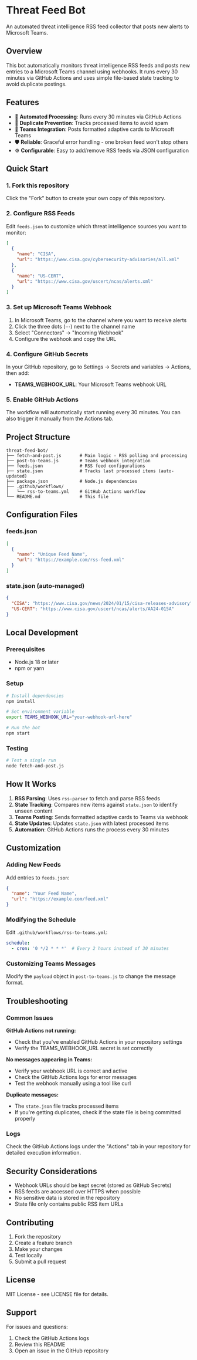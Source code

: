 # Threat Feed Bot

An automated threat intelligence RSS feed collector that posts new alerts to Microsoft Teams.

## Overview

This bot automatically monitors threat intelligence RSS feeds and posts new entries to a Microsoft Teams channel using webhooks. It runs every 30 minutes via GitHub Actions and uses simple file-based state tracking to avoid duplicate postings.

## Features

- 🔄 **Automated Processing**: Runs every 30 minutes via GitHub Actions
- 🚫 **Duplicate Prevention**: Tracks processed items to avoid spam
- 📢 **Teams Integration**: Posts formatted adaptive cards to Microsoft Teams
- 🛡️ **Reliable**: Graceful error handling - one broken feed won't stop others
- ⚙️ **Configurable**: Easy to add/remove RSS feeds via JSON configuration

## Quick Start

### 1. Fork this repository

Click the "Fork" button to create your own copy of this repository.

### 2. Configure RSS Feeds

Edit `feeds.json` to customize which threat intelligence sources you want to monitor:

```json
[
  {
    "name": "CISA",
    "url": "https://www.cisa.gov/cybersecurity-advisories/all.xml"
  },
  {
    "name": "US-CERT", 
    "url": "https://www.cisa.gov/uscert/ncas/alerts.xml"
  }
]
```

### 3. Set up Microsoft Teams Webhook

1. In Microsoft Teams, go to the channel where you want to receive alerts
2. Click the three dots (⋯) next to the channel name
3. Select "Connectors" → "Incoming Webhook"
4. Configure the webhook and copy the URL

### 4. Configure GitHub Secrets

In your GitHub repository, go to Settings → Secrets and variables → Actions, then add:

- **TEAMS_WEBHOOK_URL**: Your Microsoft Teams webhook URL

### 5. Enable GitHub Actions

The workflow will automatically start running every 30 minutes. You can also trigger it manually from the Actions tab.

## Project Structure

```
threat-feed-bot/
├── fetch-and-post.js       # Main logic - RSS polling and processing
├── post-to-teams.js        # Teams webhook integration
├── feeds.json              # RSS feed configurations
├── state.json              # Tracks last processed items (auto-updated)
├── package.json            # Node.js dependencies
├── .github/workflows/
│   └── rss-to-teams.yml    # GitHub Actions workflow
└── README.md               # This file
```

## Configuration Files

### feeds.json
```json
[
  {
    "name": "Unique Feed Name",
    "url": "https://example.com/rss-feed.xml"
  }
]
```

### state.json (auto-managed)
```json
{
  "CISA": "https://www.cisa.gov/news/2024/01/15/cisa-releases-advisory",
  "US-CERT": "https://www.cisa.gov/uscert/ncas/alerts/AA24-015A"
}
```

## Local Development

### Prerequisites
- Node.js 18 or later
- npm or yarn

### Setup
```bash
# Install dependencies
npm install

# Set environment variable
export TEAMS_WEBHOOK_URL="your-webhook-url-here"

# Run the bot
npm start
```

### Testing
```bash
# Test a single run
node fetch-and-post.js
```

## How It Works

1. **RSS Parsing**: Uses `rss-parser` to fetch and parse RSS feeds
2. **State Tracking**: Compares new items against `state.json` to identify unseen content
3. **Teams Posting**: Sends formatted adaptive cards to Teams via webhook
4. **State Updates**: Updates `state.json` with latest processed items
5. **Automation**: GitHub Actions runs the process every 30 minutes

## Customization

### Adding New Feeds
Add entries to `feeds.json`:
```json
{
  "name": "Your Feed Name",
  "url": "https://example.com/feed.xml"
}
```

### Modifying the Schedule
Edit `.github/workflows/rss-to-teams.yml`:
```yaml
schedule:
  - cron: '0 */2 * * *'  # Every 2 hours instead of 30 minutes
```

### Customizing Teams Messages
Modify the `payload` object in `post-to-teams.js` to change the message format.

## Troubleshooting

### Common Issues

**GitHub Actions not running:**
- Check that you've enabled GitHub Actions in your repository settings
- Verify the TEAMS_WEBHOOK_URL secret is set correctly

**No messages appearing in Teams:**
- Verify your webhook URL is correct and active
- Check the GitHub Actions logs for error messages
- Test the webhook manually using a tool like curl

**Duplicate messages:**
- The `state.json` file tracks processed items
- If you're getting duplicates, check if the state file is being committed properly

### Logs
Check the GitHub Actions logs under the "Actions" tab in your repository for detailed execution information.

## Security Considerations

- Webhook URLs should be kept secret (stored as GitHub Secrets)
- RSS feeds are accessed over HTTPS when possible
- No sensitive data is stored in the repository
- State file only contains public RSS item URLs

## Contributing

1. Fork the repository
2. Create a feature branch
3. Make your changes
4. Test locally
5. Submit a pull request

## License

MIT License - see LICENSE file for details.

## Support

For issues and questions:
1. Check the GitHub Actions logs
2. Review this README
3. Open an issue in the GitHub repository

